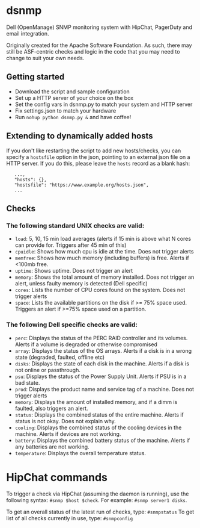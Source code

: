 dsnmp
=====

Dell (OpenManage) SNMP monitoring system with HipChat, PagerDuty and email integration.

Originally created for the Apache Software Foundation. 
As such, there may still be ASF-centric checks and logic in the code that you may need to change to suit your own needs.

## Getting started ##
- Download the script and sample configuration
- Set up a HTTP server of your choice on the box
- Set the config vars in dsnmp.py to match your system and HTTP server
- Fix settings.json to match your hardware
- Run `nohup python dsnmp.py &` and have coffee!

## Extending to dynamically added hosts ##
If you don't like restarting the script to add new hosts/checks,
you can specify a `hostsfile` option in the json, pointing to an external json file on a HTTP server.
If you do this, please leave the `hosts` record as a blank hash:
~~~
   ...,
   "hosts": {},
   "hostsfile": "https://www.example.org/hosts.json",
   ...
~~~

## Checks ##

### The following standard UNIX checks are valid:

 - `load`:        5, 10, 15 min load averages (alerts if 15 min is above what N cores can provide for. Triggers after 45 min of this)
 - `cpuidle`:     Shows how much cpu is idle at the time. Does not trigger alerts
 - `memfree`:     Shows how much memory (including buffers) is free. Alerts if <100mb free.
 - `uptime`:      Shows uptime. Does not trigger an alert
 - `memory`:      Shows the total amount of memory installed. Does not trigger an alert, unless faulty memory is detected (Dell specific)
 - `cores`:       Lists the number of CPU cores found on the system. Does not trigger alerts
 - `space`:       Lists the available partitions on the disk if >= 75% space used. Triggers an alert if >=75% space used on a partition.
 
 
 ### The following Dell specific checks are valid:
 
 - `perc`:        Displays the status of the PERC RAID controller and its volumes. Alerts if a volume is degraded or otherwise compromised
 - `array`:       Displays the status of the OS arrays. Alerts if a disk is in a wrong state (degraded, faulted, offline etc)
 - `disks`:       Displays the state of each disk in the machine. Alerts if a disk is not online or passthrough.
 - `psu`:         Displays the status of the Power Supply Unit. Alerts if PSU is in a bad state.
 - `prod`:        Displays the product name and service tag of a machine. Does not trigger alerts
 - `memory`:      Displays the amount of installed memory, and if a dimm is faulted, also triggers an alert.
 - `status`:      Displays the combined status of the entire machine. Alerts if status is not okay. Does not explain why.
 - `cooling`:     Displays the combined status of the cooling devices in the machine. Alerts if devices are not working.
 - `battery`:     Displays the combined battery status of the machine. Alerts if any batteries are not working.
 - `temperature`: Displays the overall temperature status.


 # HipChat commands ##
 To trigger a check via HipChat (assuming the daemon is running), use the following syntax:
 `#snmp $host $check`.
 For example: `#snmp server1 disks`.
 
 To get an overall status of the latest run of checks, type: `#snmpstatus`
 To get list of all checks currently in use, type: `#snmpconfig`
 
